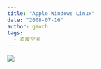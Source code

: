 ```yaml
---
title: "Apple Windows Linux"
date: "2008-07-16"
author: gaoch
tags:
  - 百度空间
---
```


<img src="http://hiphotos.baidu.com/spring%5Fgao/pic/item/2d2944a95f0544ea1e17a2c3.jpg" class="blogimg" />
